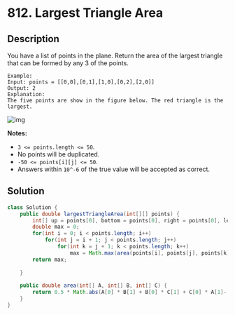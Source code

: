 # 812. Largest Triangle Area

## Description

You have a list of points in the plane. Return the area of the largest triangle that can be formed by any 3 of the points.

```
Example:
Input: points = [[0,0],[0,1],[1,0],[0,2],[2,0]]
Output: 2
Explanation: 
The five points are show in the figure below. The red triangle is the largest.
```

![img](https://s3-lc-upload.s3.amazonaws.com/uploads/2018/04/04/1027.png)

**Notes:**

- `3 <= points.length <= 50`.
- No points will be duplicated.
-  `-50 <= points[i][j] <= 50`.
- Answers within `10^-6` of the true value will be accepted as correct.

## Solution

```java
class Solution {
    public double largestTriangleArea(int[][] points) {
        int[] up = points[0], bottom = points[0], right = points[0], left = points[0];
        double max = 0;
        for(int i = 0; i < points.length; i++) 
            for(int j = i + 1; j < points.length; j++) 
                for(int k = j + 1; k < points.length; k++) 
                    max = Math.max(area(points[i], points[j], points[k]), max);
        return max;
        
    }
    
    public double area(int[] A, int[] B, int[] C) {
        return 0.5 * Math.abs(A[0] * B[1] + B[0] * C[1] + C[0] * A[1]- B[0] * A[1] - C[0] * B[1] - A[0] * C[1]);
    }
}
```

